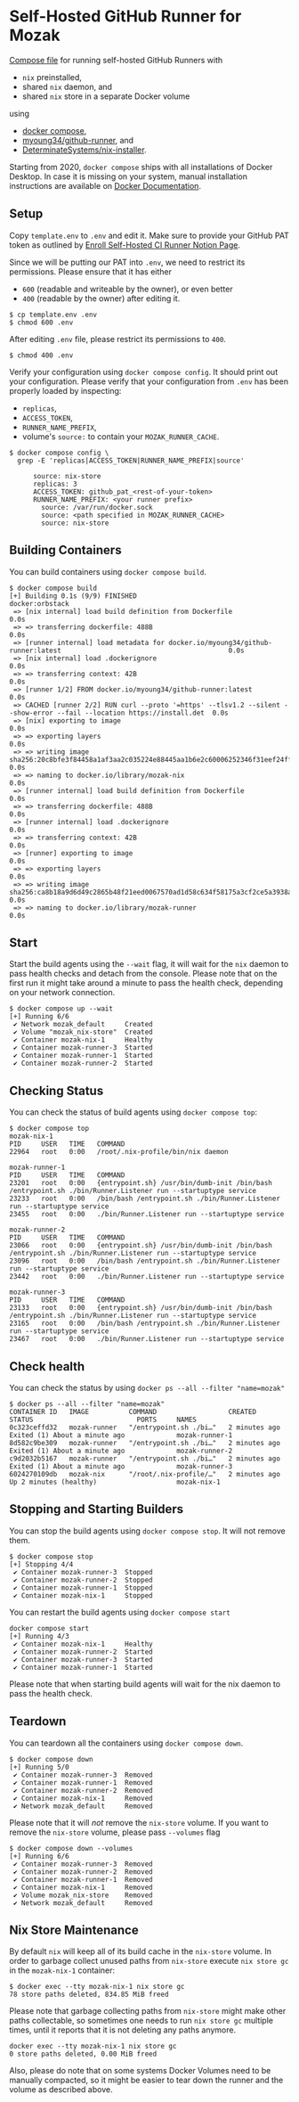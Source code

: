 # Self-Hosted GitHub Runner for Mozak

[Compose file](https://docs.docker.com/compose/compose-file/) for
running self-hosted GitHub Runners with
- `nix` preinstalled,
- shared `nix` daemon, and
- shared `nix` store in a separate Docker volume

using
- [docker compose](https://docs.docker.com/compose/),
- [myoung34/github-runner](https://github.com/myoung34/docker-github-actions-runner?tab=readme-ov-file), and
- [DeterminateSystems/nix-installer](https://github.com/DeterminateSystems/nix-installer).

Starting from 2020, `docker compose` ships with all installations of
Docker Desktop.  In case it is missing on your system, manual
installation instructions are available on [Docker
Documentation](https://docs.docker.com/compose/migrate/#how-do-i-switch-to-compose-v2).

## Setup

Copy `template.env` to `.env` and edit it.  Make sure to provide your
GitHub PAT token as outlined by [Enroll Self-Hosted CI Runner Notion
Page](https://www.notion.so/0xmozak/Enroll-Self-Hosted-CI-Runner-af6ddd3897594970b6ec4106ebde228f?pvs=4).

Since we will be putting our PAT into `.env`, we need to restrict its
permissions.  Please ensure that it has either

- `600` (readable and writeable by the owner), or even better
- `400` (readable by the owner) after editing it.

```shell
$ cp template.env .env
$ chmod 600 .env
```

After editing `.env` file, please restrict its permissions to `400`.

```shell
$ chmod 400 .env
```

Verify your configuration using `docker compose config`.  It should
print out your configuration.  Please verify that your configuration
from `.env` has been properly loaded by inspecting:

- `replicas`,
- `ACCESS_TOKEN`,
- `RUNNER_NAME_PREFIX`,
- volume's `source:` to contain your `MOZAK_RUNNER_CACHE`.

```shell
$ docker compose config \
  grep -E 'replicas|ACCESS_TOKEN|RUNNER_NAME_PREFIX|source'

      source: nix-store
      replicas: 3
      ACCESS_TOKEN: github_pat_<rest-of-your-token>
      RUNNER_NAME_PREFIX: <your runner prefix>
        source: /var/run/docker.sock
        source: <path specified in MOZAK_RUNNER_CACHE>
        source: nix-store
```

## Building Containers

You can build containers using `docker compose build`.

```shell
$ docker compose build
[+] Building 0.1s (9/9) FINISHED                                                                              docker:orbstack
 => [nix internal] load build definition from Dockerfile                                                                 0.0s
 => => transferring dockerfile: 488B                                                                                     0.0s
 => [runner internal] load metadata for docker.io/myoung34/github-runner:latest                                          0.0s
 => [nix internal] load .dockerignore                                                                                    0.0s
 => => transferring context: 42B                                                                                         0.0s
 => [runner 1/2] FROM docker.io/myoung34/github-runner:latest                                                            0.0s
 => CACHED [runner 2/2] RUN curl --proto '=https' --tlsv1.2 --silent --show-error --fail --location https://install.det  0.0s
 => [nix] exporting to image                                                                                             0.0s
 => => exporting layers                                                                                                  0.0s
 => => writing image sha256:20c8bfe3f84458a1af3aa2c035224e88445aa1b6e2c60006252346f31eef24ff                             0.0s
 => => naming to docker.io/library/mozak-nix                                                                             0.0s
 => [runner internal] load build definition from Dockerfile                                                              0.0s
 => => transferring dockerfile: 488B                                                                                     0.0s
 => [runner internal] load .dockerignore                                                                                 0.0s
 => => transferring context: 42B                                                                                         0.0s
 => [runner] exporting to image                                                                                          0.0s
 => => exporting layers                                                                                                  0.0s
 => => writing image sha256:ca8b18a9d6d49c2865b48f21eed0067570ad1d58c634f58175a3cf2ce5a3938a                             0.0s
 => => naming to docker.io/library/mozak-runner                                                                          0.0s
```

## Start

Start the build agents using the `--wait` flag, it will wait for the
`nix` daemon to pass health checks and detach from the console.
Please note that on the first run it might take around a minute to
pass the health check, depending on your network connection.

```shell
$ docker compose up --wait
[+] Running 6/6
 ✔ Network mozak_default     Created
 ✔ Volume "mozak_nix-store"  Created
 ✔ Container mozak-nix-1     Healthy
 ✔ Container mozak-runner-3  Started
 ✔ Container mozak-runner-1  Started
 ✔ Container mozak-runner-2  Started
```

## Checking Status

You can check the status of build agents using `docker compose top`:

```shell
$ docker compose top
mozak-nix-1
PID     USER   TIME   COMMAND
22964   root   0:00   /root/.nix-profile/bin/nix daemon

mozak-runner-1
PID     USER   TIME   COMMAND
23201   root   0:00   {entrypoint.sh} /usr/bin/dumb-init /bin/bash /entrypoint.sh ./bin/Runner.Listener run --startuptype service
23233   root   0:00   /bin/bash /entrypoint.sh ./bin/Runner.Listener run --startuptype service
23455   root   0:00   ./bin/Runner.Listener run --startuptype service

mozak-runner-2
PID     USER   TIME   COMMAND
23066   root   0:00   {entrypoint.sh} /usr/bin/dumb-init /bin/bash /entrypoint.sh ./bin/Runner.Listener run --startuptype service
23096   root   0:00   /bin/bash /entrypoint.sh ./bin/Runner.Listener run --startuptype service
23442   root   0:00   ./bin/Runner.Listener run --startuptype service

mozak-runner-3
PID     USER   TIME   COMMAND
23133   root   0:00   {entrypoint.sh} /usr/bin/dumb-init /bin/bash /entrypoint.sh ./bin/Runner.Listener run --startuptype service
23165   root   0:00   /bin/bash /entrypoint.sh ./bin/Runner.Listener run --startuptype service
23467   root   0:00   ./bin/Runner.Listener run --startuptype service
```

## Check health

You can check the status by using `docker ps --all --filter "name=mozak"`

```shell
$ docker ps --all --filter "name=mozak"
CONTAINER ID   IMAGE          COMMAND                  CREATED         STATUS                          PORTS     NAMES
0c323ceffd32   mozak-runner   "/entrypoint.sh ./bi…"   2 minutes ago   Exited (1) About a minute ago             mozak-runner-1
8d582c9be309   mozak-runner   "/entrypoint.sh ./bi…"   2 minutes ago   Exited (1) About a minute ago             mozak-runner-2
c9d2032b5167   mozak-runner   "/entrypoint.sh ./bi…"   2 minutes ago   Exited (1) About a minute ago             mozak-runner-3
6024270109db   mozak-nix      "/root/.nix-profile/…"   2 minutes ago   Up 2 minutes (healthy)                    mozak-nix-1
```

## Stopping and Starting Builders

You can stop the build agents using `docker compose stop`.  It will
not remove them.

```shell
$ docker compose stop
[+] Stopping 4/4
 ✔ Container mozak-runner-3  Stopped
 ✔ Container mozak-runner-2  Stopped
 ✔ Container mozak-runner-1  Stopped
 ✔ Container mozak-nix-1     Stopped
```

You can restart the build agents using `docker compose start`

```shell
docker compose start
[+] Running 4/3
 ✔ Container mozak-nix-1     Healthy
 ✔ Container mozak-runner-2  Started
 ✔ Container mozak-runner-3  Started
 ✔ Container mozak-runner-1  Started
```

Please note that when starting build agents will wait for the nix
daemon to pass the health check.

## Teardown

You can teardown all the containers using `docker compose down`.

```shell
$ docker compose down
[+] Running 5/0
 ✔ Container mozak-runner-3  Removed
 ✔ Container mozak-runner-1  Removed
 ✔ Container mozak-runner-2  Removed
 ✔ Container mozak-nix-1     Removed
 ✔ Network mozak_default     Removed
```

Please note that it will _not_ remove the `nix-store` volume.  If you
want to remove the `nix-store` volume, please pass `--volumes` flag

```shell
$ docker compose down --volumes
[+] Running 6/6
 ✔ Container mozak-runner-3  Removed
 ✔ Container mozak-runner-2  Removed
 ✔ Container mozak-runner-1  Removed
 ✔ Container mozak-nix-1     Removed
 ✔ Volume mozak_nix-store    Removed
 ✔ Network mozak_default     Removed
```

## Nix Store Maintenance

By default `nix` will keep all of its build cache in the `nix-store`
volume.  In order to garbage collect unused paths from `nix-store`
execute `nix store gc` in the `mozak-nix-1` container:

```shell
$ docker exec --tty mozak-nix-1 nix store gc
78 store paths deleted, 834.85 MiB freed
```

Please note that garbage collecting paths from `nix-store` might make
other paths collectable, so sometimes one needs to run `nix store gc`
multiple times, until it reports that it is not deleting any paths
anymore.

```shell
docker exec --tty mozak-nix-1 nix store gc
0 store paths deleted, 0.00 MiB freed
```

Also, please do note that on some systems Docker Volumes need to be
manually compacted, so it might be easier to tear down the runner and
the volume as described above.
